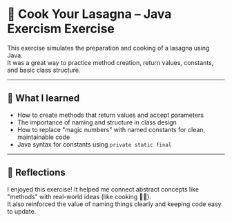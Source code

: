 # 🍝 Cook Your Lasagna – Java Exercism Exercise

This exercise simulates the preparation and cooking of a lasagna using Java.  
It was a great way to practice method creation, return values, constants, and basic class structure.

---

## 🧠 What I learned

- How to create methods that return values and accept parameters
- The importance of naming and structure in class design
- How to replace "magic numbers" with named constants for clean, maintainable code
- Java syntax for constants using `private static final`

---

## 💬 Reflections

I enjoyed this exercise! It helped me connect abstract concepts like "methods" with real-world ideas (like cooking 🧑‍🍳).  
It also reinforced the value of naming things clearly and keeping code easy to update.
